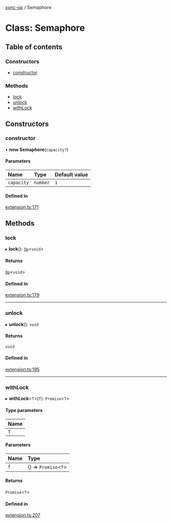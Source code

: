 [sync-op](../README.md) / Semaphore

# Class: Semaphore

## Table of contents

### Constructors

- [constructor](Semaphore.md#constructor)

### Methods

- [lock](Semaphore.md#lock)
- [unlock](Semaphore.md#unlock)
- [withLock](Semaphore.md#withlock)

## Constructors

### constructor

• **new Semaphore**(`capacity?`)

#### Parameters

| Name | Type | Default value |
| :------ | :------ | :------ |
| `capacity` | `number` | `1` |

#### Defined in

[extension.ts:171](https://github.com/dhcmrlchtdj/sync-op/blob/de0d97f/src/extension.ts#L171)

## Methods

### lock

▸ **lock**(): [`Op`](Op.md)<`void`\>

#### Returns

[`Op`](Op.md)<`void`\>

#### Defined in

[extension.ts:179](https://github.com/dhcmrlchtdj/sync-op/blob/de0d97f/src/extension.ts#L179)

___

### unlock

▸ **unlock**(): `void`

#### Returns

`void`

#### Defined in

[extension.ts:195](https://github.com/dhcmrlchtdj/sync-op/blob/de0d97f/src/extension.ts#L195)

___

### withLock

▸ **withLock**<`T`\>(`f`): `Promise`<`T`\>

#### Type parameters

| Name |
| :------ |
| `T` |

#### Parameters

| Name | Type |
| :------ | :------ |
| `f` | () => `Promise`<`T`\> |

#### Returns

`Promise`<`T`\>

#### Defined in

[extension.ts:207](https://github.com/dhcmrlchtdj/sync-op/blob/de0d97f/src/extension.ts#L207)
